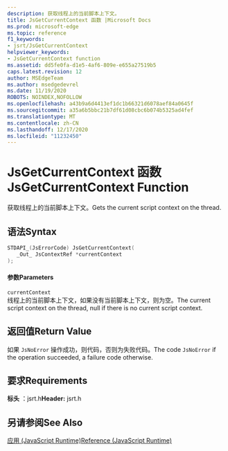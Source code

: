 ```yaml
---
description: 获取线程上的当前脚本上下文。
title: JsGetCurrentContext 函数 |Microsoft Docs
ms.prod: microsoft-edge
ms.topic: reference
f1_keywords:
- jsrt/JsGetCurrentContext
helpviewer_keywords:
- JsGetCurrentContext function
ms.assetid: dd5fe0fa-d1e5-4af6-809e-e655a27519b5
caps.latest.revision: 12
author: MSEdgeTeam
ms.author: msedgedevrel
ms.date: 11/19/2020
ROBOTS: NOINDEX,NOFOLLOW
ms.openlocfilehash: a43b9a6d4413ef1dc1b66321d6078aef84a0645f
ms.sourcegitcommit: a35a6b5bbc21b7df61d08cbc6b074b5325ad4fef
ms.translationtype: MT
ms.contentlocale: zh-CN
ms.lasthandoff: 12/17/2020
ms.locfileid: "11232450"
---
```

# <span data-ttu-id="85257-103">JsGetCurrentContext 函数</span><span class="sxs-lookup"><span data-stu-id="85257-103">JsGetCurrentContext Function</span></span>

<span data-ttu-id="85257-104">获取线程上的当前脚本上下文。</span><span class="sxs-lookup"><span data-stu-id="85257-104">Gets the current script context on the thread.</span></span>  
  
## <span data-ttu-id="85257-105">语法</span><span class="sxs-lookup"><span data-stu-id="85257-105">Syntax</span></span>  
  
```cpp  
STDAPI_(JsErrorCode) JsGetCurrentContext(  
   _Out_ JsContextRef *currentContext  
);  
```  
  
#### <span data-ttu-id="85257-106">参数</span><span class="sxs-lookup"><span data-stu-id="85257-106">Parameters</span></span>  
 `currentContext`  
 <span data-ttu-id="85257-107">线程上的当前脚本上下文，如果没有当前脚本上下文，则为空。</span><span class="sxs-lookup"><span data-stu-id="85257-107">The current script context on the thread, null if there is no current script context.</span></span>  
  
## <span data-ttu-id="85257-108">返回值</span><span class="sxs-lookup"><span data-stu-id="85257-108">Return Value</span></span>  
 <span data-ttu-id="85257-109">如果 `JsNoError` 操作成功，则代码，否则为失败代码。</span><span class="sxs-lookup"><span data-stu-id="85257-109">The code `JsNoError` if the operation succeeded, a failure code otherwise.</span></span>  
  
## <span data-ttu-id="85257-110">要求</span><span class="sxs-lookup"><span data-stu-id="85257-110">Requirements</span></span>  
 <span data-ttu-id="85257-111">**标头** ：jsrt.h</span><span class="sxs-lookup"><span data-stu-id="85257-111">**Header:** jsrt.h</span></span>  
  
## <span data-ttu-id="85257-112">另请参阅</span><span class="sxs-lookup"><span data-stu-id="85257-112">See Also</span></span>  
 [<span data-ttu-id="85257-113">应用 (JavaScript Runtime)</span><span class="sxs-lookup"><span data-stu-id="85257-113">Reference (JavaScript Runtime)</span></span>](../chakra-hosting/reference-javascript-runtime.md)
